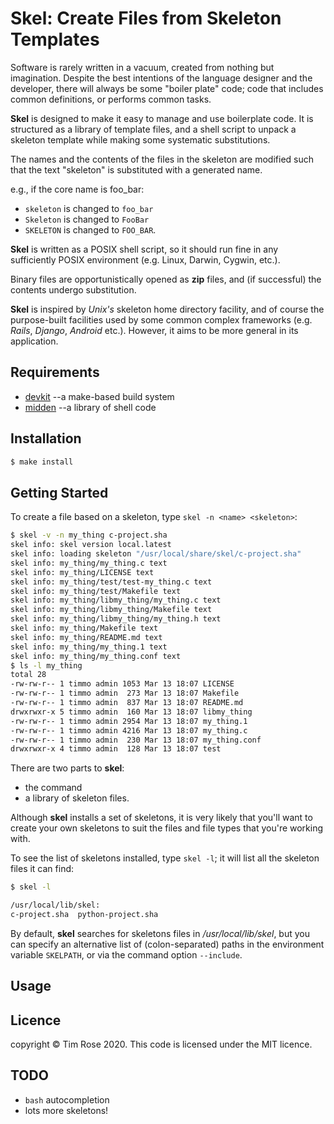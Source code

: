 # Skel: Create Files from Skeleton Templates

Software is rarely written in a vacuum, created from nothing but
imagination.  Despite the best intentions of the language designer and
the developer, there will always be some "boiler plate" code; code
that includes common definitions, or performs common tasks.

**Skel** is designed to make it easy to manage and use boilerplate code.
It is structured as a library of template files, and a shell script
to unpack a skeleton template while making some systematic substitutions.

The names and the contents of the files in the skeleton are modified
such that the text "skeleton" is substituted with a generated name.

e.g., if the core name is foo_bar:

* `skeleton` is changed to `foo_bar`
* `Skeleton` is changed to `FooBar`
* `SKELETON` is changed to `FOO_BAR`.

**Skel** is written as a POSIX shell script, so it should run fine
in any sufficiently POSIX environment (e.g. Linux, Darwin, Cygwin,
etc.).

Binary files are opportunistically opened as **zip** files, and (if
successful) the contents undergo substitution.

**Skel** is inspired by *Unix's* skeleton home directory facility, and
of course the purpose-built facilities used by some common complex
frameworks (e.g. *Rails*, *Django*, *Android* etc.). However, it
aims to be more general in its application.

## Requirements

* [devkit](https://github.com/tim-rose/devkit) --a make-based build system
* [midden](https://github.com/tim-rose/midden) --a library of shell code

## Installation

```bash
$ make install
```

## Getting Started

To create a file based on a skeleton, type `skel -n <name> <skeleton>`:

```bash
$ skel -v -n my_thing c-project.sha
skel info: skel version local.latest
skel info: loading skeleton "/usr/local/share/skel/c-project.sha"
skel info: my_thing/my_thing.c text
skel info: my_thing/LICENSE text
skel info: my_thing/test/test-my_thing.c text
skel info: my_thing/test/Makefile text
skel info: my_thing/libmy_thing/my_thing.c text
skel info: my_thing/libmy_thing/Makefile text
skel info: my_thing/libmy_thing/my_thing.h text
skel info: my_thing/Makefile text
skel info: my_thing/README.md text
skel info: my_thing/my_thing.1 text
skel info: my_thing/my_thing.conf text
$ ls -l my_thing
total 28
-rw-rw-r-- 1 timmo admin 1053 Mar 13 18:07 LICENSE
-rw-rw-r-- 1 timmo admin  273 Mar 13 18:07 Makefile
-rw-rw-r-- 1 timmo admin  837 Mar 13 18:07 README.md
drwxrwxr-x 5 timmo admin  160 Mar 13 18:07 libmy_thing
-rw-rw-r-- 1 timmo admin 2954 Mar 13 18:07 my_thing.1
-rw-rw-r-- 1 timmo admin 4216 Mar 13 18:07 my_thing.c
-rw-rw-r-- 1 timmo admin  230 Mar 13 18:07 my_thing.conf
drwxrwxr-x 4 timmo admin  128 Mar 13 18:07 test
```

There are two parts to **skel**:

 * the command
 * a library of skeleton files.

Although **skel** installs a set of skeletons, it is very likely that
you'll want to create your own skeletons to suit the files and file
types that you're working with.

To see the list of skeletons installed, type `skel -l`; it will list
all the skeleton files it can find:

```bash
$ skel -l

/usr/local/lib/skel:
c-project.sha  python-project.sha
```

By default, **skel** searches for skeletons files in
*/usr/local/lib/skel*, but you can specify an alternative list of
(colon-separated) paths in the environment variable `SKELPATH`, or via
the command option `--include`.

## Usage

## Licence
copyright &copy; Tim Rose 2020.
This code is licensed under the MIT licence.

## TODO

* `bash` autocompletion
* lots more skeletons!
